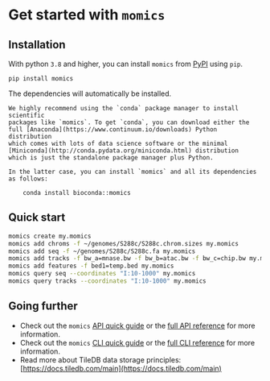 # Get started with `momics`

## Installation

With python `3.8` and higher, you can install `momics`  from [PyPI](https://pypi.org/project/momics) using `pip`.

```shell
pip install momics
```

The dependencies will automatically be installed.

```{tip}
We highly recommend using the `conda` package manager to install scientific
packages like `momics`. To get `conda`, you can download either the
full [Anaconda](https://www.continuum.io/downloads) Python distribution
which comes with lots of data science software or the minimal
[Miniconda](http://conda.pydata.org/miniconda.html) distribution
which is just the standalone package manager plus Python.

In the latter case, you can install `momics` and all its dependencies as follows:

    conda install bioconda::momics

```

## Quick start

```bash
momics create my.momics
momics add chroms -f ~/genomes/S288c/S288c.chrom.sizes my.momics
momics add seq -f ~/genomes/S288c/S288c.fa my.momics
momics add tracks -f bw_a=mnase.bw -f bw_b=atac.bw -f bw_c=chip.bw my.momics
momics add features -f bed1=temp.bed my.momics
momics query seq --coordinates "I:10-1000" my.momics
momics query tracks --coordinates "I:10-1000" my.momics
```

## Going further

- Check out the `momics` [API quick guide](api) or the [full API reference](../api/index) for more information.
- Check out the `momics` [CLI quick guide](cli) or the [full CLI reference](../cli/index) for more information.
- Read more about TileDB data storage principles: [https://docs.tiledb.com/main](https://docs.tiledb.com/main)
